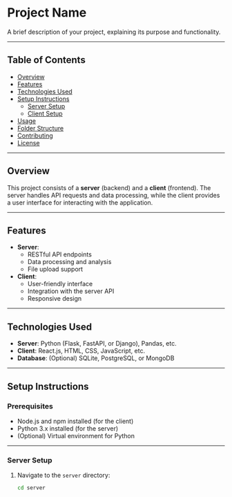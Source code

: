 # Project Name

A brief description of your project, explaining its purpose and functionality.

---

## Table of Contents
- [Overview](#overview)
- [Features](#features)
- [Technologies Used](#technologies-used)
- [Setup Instructions](#setup-instructions)
  - [Server Setup](#server-setup)
  - [Client Setup](#client-setup)
- [Usage](#usage)
- [Folder Structure](#folder-structure)
- [Contributing](#contributing)
- [License](#license)

---

## Overview
This project consists of a **server** (backend) and a **client** (frontend). The server handles API requests and data processing, while the client provides a user interface for interacting with the application.

---

## Features
- **Server**:
  - RESTful API endpoints
  - Data processing and analysis
  - File upload support
- **Client**:
  - User-friendly interface
  - Integration with the server API
  - Responsive design

---

## Technologies Used
- **Server**: Python (Flask, FastAPI, or Django), Pandas, etc.
- **Client**: React.js, HTML, CSS, JavaScript, etc.
- **Database**: (Optional) SQLite, PostgreSQL, or MongoDB

---

## Setup Instructions

### Prerequisites
- Node.js and npm installed (for the client)
- Python 3.x installed (for the server)
- (Optional) Virtual environment for Python

---

### Server Setup
1. Navigate to the `server` directory:
   ```bash
   cd server